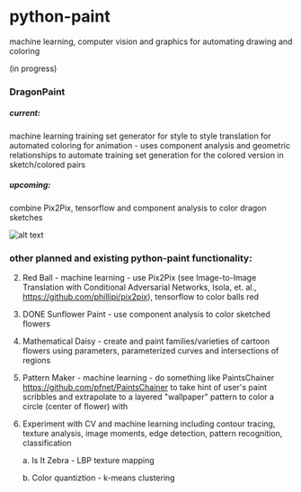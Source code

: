 # python-paint
machine learning, computer vision and graphics for automating drawing and coloring

(in progress)

### DragonPaint 
##### current: 
machine learning training set generator for style to style translation for automated coloring for animation - uses component analysis and geometric relationships to automate training set generation for the colored version in sketch/colored pairs 
##### upcoming: 
combine Pix2Pix, tensorflow and component analysis to color dragon sketches

![alt text](https://raw.githubusercontent.com/kggreene/python-paint/Dragon.bmp)

### other planned and existing python-paint functionality:
2. Red Ball - machine learning - use Pix2Pix (see Image-to-Image Translation with Conditional Adversarial Networks, Isola, et. al., https://github.com/phillipi/pix2pix), tensorflow to color balls red
3. DONE Sunflower Paint - use component analysis to color sketched flowers
4. Mathematical Daisy - create and paint families/varieties of cartoon flowers using parameters, parameterized curves and intersections of regions
5. Pattern Maker - machine learning - do something like PaintsChainer https://github.com/pfnet/PaintsChainer to take hint of user's paint scribbles and extrapolate to a layered "wallpaper" pattern to color a circle (center of flower) with
6. Experiment with CV and machine learning including contour tracing, texture analysis, image moments, edge detection, pattern recognition, classification

    a. Is It Zebra - LBP texture mapping
    
    b. Color quantiztion - k-means clustering
